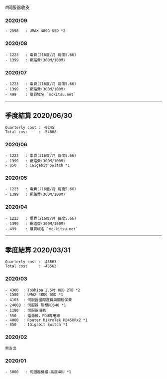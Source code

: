 #伺服器收支

### 2020/09
```
- 2598   : UMAX 480G SSD *2
```
### 2020/08
```
- 1223   : 電費(216度/月 每度5.66)
- 1399   : 網路費(300M/100M)
```
### 2020/07
```
- 1223   : 電費(216度/月 每度5.66)
- 1399   : 網路費(300M/100M)
- 499    : 購買域名 `mckitsu.net`
```
***
## 季度結算 2020/06/30
```
Quarterly cost : -9245
Total cost     : -54808
```
### 2020/06
```
- 1223   : 電費(216度/月 每度5.66)
- 1399   : 網路費(300M/100M)
- 850    : 1Gigabit Switch *1
```
### 2020/05
```
- 1223   : 電費(216度/月 每度5.66)
- 1399   : 網路費(300M/100M)
```
### 2020/04
```
- 1223   : 電費(216度/月 每度5.66)
- 1399   : 網路費(300M/100M)
- 499    : 購買域名 `mc-kitsu.net`
```
***
## 季度結算 2020/03/31
```
Quarterly cost : -45563
Total cost     : -45563
```
### 2020/03
```
- 4300  : Toshiba 2.5吋 HDD 2TB *2
- 1580  : UMAX 480G SSD *1
- 4103  : 伺服器國際運費與關稅保費
- 24000 : 伺服器 聯想RD540 *1
- 1180  : 伺服器滑軌
- 550   : 電源線，PDU專用線
- 4000  : Router MikroTek RB450Rx2 *1
- 850   : 1Gigabit Switch *1
```
### 2020/02
```
無支出
```
### 2020/01
```
- 5000   : 伺服器機櫃-高度48U *1
```
